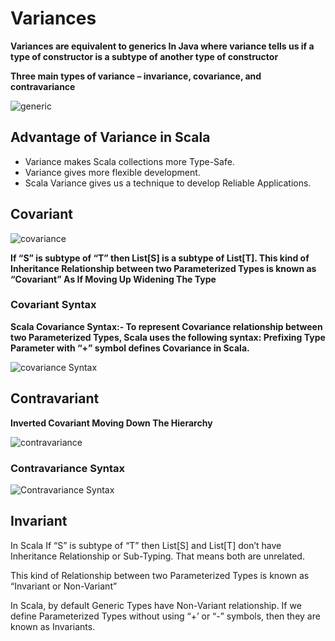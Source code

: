 # Variances
**Variances are equivalent to generics In Java where variance tells us if a type of constructor
is a subtype of another type of constructor**

**Three main types of variance – invariance, covariance, and contravariance**

![generic](https://www.journaldev.com/wp-content/uploads/2015/11/parameterized_type.png)

## Advantage of Variance in Scala
- Variance makes Scala collections more Type-Safe.
- Variance gives more flexible development.
- Scala Variance gives us a technique to develop Reliable Applications.

## Covariant

![covariance](https://www.journaldev.com/wp-content/uploads/2015/11/scala-covariant.png)

**If “S” is subtype of “T” then List[S]  is a subtype of List[T].
This kind of Inheritance Relationship between two Parameterized Types is known as “Covariant”
As If Moving Up Widening The Type**
### Covariant Syntax
**Scala Covariance Syntax:-
To represent Covariance relationship between two Parameterized Types, Scala uses the following syntax:
Prefixing Type Parameter with “+” symbol defines Covariance in Scala.**

![covariance Syntax](https://www.journaldev.com/wp-content/uploads/2015/11/scala-covariance-syntax.png)

## Contravariant
**Inverted Covariant Moving Down The Hierarchy**

![contravariance](https://mermaid.ink/img/pako:eNo1jjEOwyAMRa-CPCcXYKhEmm7dkq1ksILboBaIiBmqKHcviNST__OT9XeYgyGQ8Iq4LmLstRd51ONuNxbjJNr20tUwTPXWFSauFaoTqgpLgAYcRYfW5Ld7IRp4IUcaZF4NxrcG7Y_spdUg081YDhHkEz8bNYCJw_D1M0iOif5SbzFXdKd1_ABzeTks)

### Contravariance Syntax
![Contravariance Syntax](https://www.journaldev.com/wp-content/uploads/2015/11/scala-contravariance-syntax.png)

## Invariant 
In Scala
If “S” is subtype of “T” then List[S] and List[T] don’t have Inheritance Relationship or Sub-Typing. That means both are unrelated.

This kind of Relationship between two Parameterized Types is known as “Invariant or Non-Variant”

In Scala, by default Generic Types have Non-Variant relationship. If we define Parameterized Types without using “+’ or “-” symbols, then they are known as Invariants.
